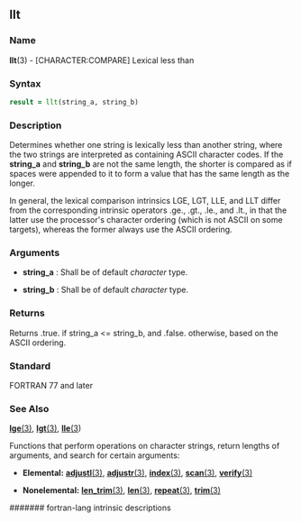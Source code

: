 ## llt
### __Name__

__llt__(3) - \[CHARACTER:COMPARE\] Lexical less than


### __Syntax__
```fortran
result = llt(string_a, string_b)
```
### __Description__

Determines whether one string is lexically less than another string,
where the two strings are interpreted as containing ASCII character
codes. If the __string\_a__ and __string\_b__ are not the same length, the shorter
is compared as if spaces were appended to it to form a value that has
the same length as the longer.

In general, the lexical comparison intrinsics LGE, LGT, LLE, and LLT
differ from the corresponding intrinsic operators .ge., .gt., .le., and
.lt., in that the latter use the processor's character ordering (which
is not ASCII on some targets), whereas the former always use the ASCII
ordering.

### __Arguments__

  - __string\_a__
    : Shall be of default _character_ type.

  - __string\_b__
    : Shall be of default _character_ type.

### __Returns__

Returns .true. if string\_a \<= string\_b, and .false. otherwise, based
on the ASCII ordering.

### __Standard__

FORTRAN 77 and later

### __See Also__

[__lge__(3)](LGE),
[__lgt__(3)](LGT),
[__lle__(3](LLE))

Functions that perform operations on character strings, return lengths
of arguments, and search for certain arguments:

  - __Elemental:__
    [__adjustl__(3)](ADJUSTL), [__adjustr__(3)](ADJUSTR), [__index__(3)](INDEX),
    [__scan__(3)](SCAN), [__verify__(3)](VERIFY)

  - __Nonelemental:__
    [__len\_trim__(3)](LEN_TRIM),
    [__len__(3)](LEN),
    [__repeat__(3)](REPEAT), [__trim__(3)](TRIM)

####### fortran-lang intrinsic descriptions
